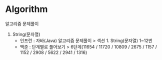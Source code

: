 # Algorithm
알고리즘 문제풀이

1. String(문자열)
   - 인프런 : 자바(Java) 알고리즘 문제풀이 > 섹션 1. String(문자열) 1~12번
   - 백준 : 단계별로 풀어보기 > 6단계(11654 / 11720 / 10809 / 2675 / 1157 / 1152 / 2908 / 5622 / 2941 / 1316)
   
   
   
